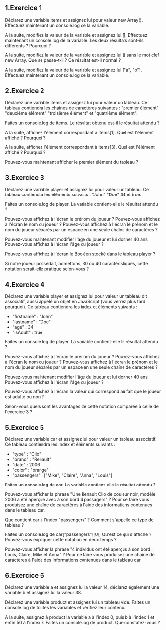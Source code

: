 ## 1\.Exercice 1
Déclarez une variable items et assignez lui pour valeur new Array().
Effectuez maintenant un console.log de la variable.

A la suite, modifiez la valeur de la variable et assignez lui [].
Effectuez maintenant un console.log de la variable.
Les deux résultats sont-ils différents ? Pourquoi ?

A la suite, modifiez la valeur de la variable et assignez lui () sans le mot clef new Array. Que se passe-t-il ? Ce résultat est-il normal ?

A la suite, modifiez la valeur de la variable et assignez lui ["a", "b"].
Effectuez maintenant un console.log de la variable.

## 2\.Exercice 2
Déclarez une variable items et assignez lui pour valeur un tableau. Ce tableau contiendra les chaînes de caractères suivantes : "premier élément" "deuxième élément" "troisième élément" et "quatrième élément".

Faites un console.log de items. Le résultat obtenu est-il le résultat attendu ?

A la suite, affichez l'élément correspondant à items[1].
Quel est l'élément affiché ? Pourquoi ?

A la suite, affichez l'élément correspondant à items[3].
Quel est l'élément affiché ? Pourquoi ?

Pouvez-vous maintenant afficher le premier élément du tableau ?

## 3\.Exercice 3
Déclarez une variable player et assignez lui pour valeur un tableau. Ce tableau contiendra les éléments suivants : "John" "Doe" 34 et true.

Faites un console.log de player.
La variable contient-elle le résultat attendu ?

Pouvez-vous affichez à l'écran le prénom du joueur ?
Pouvez-vous affichez à l'écran le nom du joueur ?
Pouvez-vous affichez à l'écran le prénom et le nom du joueur séparés par un espace en une seule chaîne de caractères ?

Pouvez-vous maintenant modifier l'âge du joueur et lui donner 40 ans
Pouvez-vous affichez à l'écran l'âge du joueur ?

Pouvez-vous affichez à l'écran le Booléen stocké dans le tableau player ?

Si notre joueur possédait, admettons, 30 ou 40 caractéristiques, cette notation serait-elle pratique selon-vous ?

## 4\.Exercice 4
Déclarez une variable player et assignez lui pour valeur un tableau dit associatif, aussi appelé un objet en JavaScript (vous verrez plus tard pourquoi). Ce tableau contiendra les index et éléments suivants :
- "firstname" : "John"
- "lastname" : "Doe"
- "age" : 34
- "isAdult" : true

Faites un console.log de player.
La variable contient-elle le résultat attendu ?

Pouvez-vous affichez à l'écran le prénom du joueur ?
Pouvez-vous affichez à l'écran le nom du joueur ?
Pouvez-vous affichez à l'écran le prénom et le nom du joueur séparés par un espace en une seule chaîne de caractères ?

Pouvez-vous maintenant modifier l'âge du joueur et lui donner 40 ans
Pouvez-vous affichez à l'écran l'âge du joueur ?

Pouvez-vous affichez à l'écran la valeur qui correspond au fait que le joueur est adulte ou non ?

Selon-vous quels sont les avantages de cette notation comparée à celle de l'exercice 3 ?

## 5\.Exercice 5
Déclarez une variable car et assignez lui pour valeur un tableau associatif. Ce tableau contiendra les index et éléments suivants :
- "type" : "Clio"
- "brand" : "Renault"
- "date" : 2006
- "color" : "orange"
- "passengers" : ["Mike", "Claire", "Anna", "Louis"]

Faites un console.log de car.
La variable contient-elle le résultat attendu ?

Pouvez-vous afficher la phrase "Une Renault Clio de couleur noir, modèle 2006 a été aperçue avec à son bord 4 passagers" ? Pour ce faire vous produisez une chaîne de caractères à l'aide des informations contenues dans le tableau car.

Que contient car à l'index "passengers" ? Comment s'appelle ce type de tableau ?

Faites un console.log de car["passengers"][0];
Qu'est ce qui s'affiche ? Pouvez-vous expliquer cette notation en deux temps ?

Pouvez-vous afficher la phrase "4 individus ont été aperçus à son bord : Louis, Claire, Mike et Anna" ? Pour ce faire vous produisez une chaîne de caractères à l'aide des informations contenues dans le tableau car

## 6\.Exercice 6
Déclarez une variable a et assignez lui la valeur 14, déclarez également une variable b et assignez lui la valeur 38.

Déclarez une variable product et assignez lui un tableau vide.
Faites un console.log de toutes les variables et vérifiez leur contenu.

A la suite, assignez à product la variable a à l'index 0, puis b à l'index 1 et enfin 50 à l'index 7.
Faites un console.log de product.
Que constatez-vous ? 
